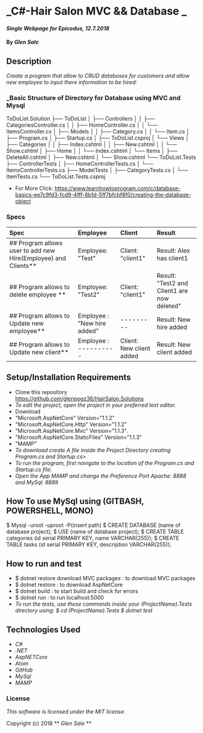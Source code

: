 # _C#-Hair Salon MVC && Database _

#### _Single Webpage for Epicodus, 12.7.2018_

#### By _**Glen Sale**_

## Description

_Create a program that allow to CRUD databases for customers and allow new employee to input there information to be hired:_

  ### _Basic Structure of Directory for Database using MVC and Mysql
  ToDoList.Solution
  ├── ToDoList
  │   ├── Controllers
  │   │   ├── CategoriesController.cs
  │   │   ├── HomeController.cs
  │   │   └── ItemsController.cs
  │   ├── Models
  │   │   ├── Category.cs
  │   │   └── Item.cs
  │   ├── Program.cs
  │   ├── Startup.cs
  │   ├── ToDoList.csproj
  │   └── Views
  │       ├── Categories
  │       │   ├── Index.cshtml
  │       │   ├── New.cshtml
  │       │   └── Show.cshtml
  │       ├── Home
  │       │   └── Index.cshtml
  │       └── Items
  │           ├── DeleteAll.cshtml
  │           ├── New.cshtml
  │           └── Show.cshtml
  └── ToDoList.Tests
      ├── ControllerTests
      │   ├── HomeControllerTests.cs
      │   └── ItemsControllerTests.cs
      ├── ModelTests
      │   ├── CategoryTests.cs
      │   └── ItemTests.cs
      └── ToDoList.Tests.csproj


* For More Click: 
https://www.learnhowtoprogram.com/c/database-basics-ee7c9fd3-fcd9-4fff-8b1d-5ff7bfcbf8f0/creating-the-database-object




### Specs
| Spec | Employee | Client | Result |
| :-------------     | :------------- | :------------- | :------------- |
| ## Program allows user to add new Hire(Employee) and Clients** | Employee: "Test" | Client: "client1" |  Result: Alex has client1  |
| ## Program allows to delete employee ** | Employee: "Test2"  | Client: "client1" |  Result: "Test2 and Client1 are now deleted" |
| ## Program allows to Update new employee** | Employee : "New hire added" | --------- |  Result: New hire added |
| ## Program allows to Update new client** | Employee : ---------- | Client: New client added |  Result: New client added |



## Setup/Installation Requirements
* Clone this repository https://github.com/glenpogz36/HairSalon.Solutions
* _To edit the project, open the project in your preferred text editor._
*  Download
* "Microsoft.AspNetCore" Version="1.1.2"
*  "Microsoft.AspNetCore.Http" Version="1.1.2"
*  "Microsoft.AspNetCore.Mvc" Version="1.1.3".
*  "Microsoft.AspNetCore.StaticFiles" Version="1.1.3"
*  "MAMP"
* _To download create A file inside the Project Directory creating Program.cs and Startup.cs_>
* _To run the program, first navigate to the location of the Program.cs and Startup.cs file_:
* _Open the App MAMP and change the Preference Port Apache: 8888 and MySql: 8889_


## How To use MySql using (GITBASH, POWERSHELL, MONO)
$ Mysql -uroot -uproot -P(insert path)
$ CREATE DATABASE (name of database project);
$ USE (name of database project);
$ CREATE TABLE categories (id serial PRIMARY KEY, name VARCHAR(255));
$ CREATE TABLE tasks (id serial PRIMARY KEY, description VARCHAR(255));

## How to run and test
* $ dotnet restore download MVC packages : to download MVC packages
* $ dotnet restore : to download AspNetCore
* $ dotnet build : to start build and check for errors
* $ dotnet run : to run localhost:5000
* _To run the tests, use these commands inside your (ProjectName).Tests directory using: $ cd (ProjectName).Tests $ dotnet test_

## Technologies Used

* _C#_
* _.NET_
* _AspNETCore_
* _Atom_
* _GitHub_
* _MySql_
* _MAMP_


### License

*This software is licensed under the MIT license.*

Copyright (c) 2018 ** _Glen Sale_ **
